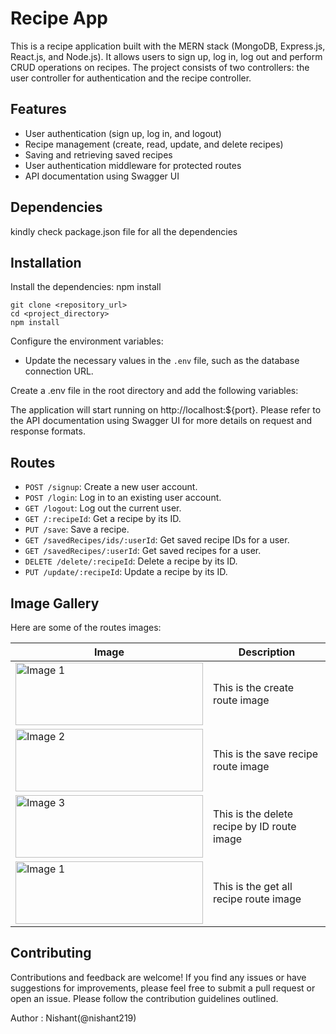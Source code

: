 # Recipe App
This is a recipe application built with the MERN stack (MongoDB, Express.js, React.js, and Node.js). It allows users to sign up, log in, log out and perform CRUD operations on recipes. The project consists of two controllers: the user controller for authentication and the recipe controller.

## Features
- User authentication (sign up, log in, and logout)
- Recipe management (create, read, update, and delete recipes)
- Saving and retrieving saved recipes
- User authentication middleware for protected routes
- API documentation using Swagger UI

## Dependencies
kindly check package.json file for all the dependencies

## Installation
Install the dependencies:
npm install
```
git clone <repository_url>
cd <project_directory>
npm install
```

Configure the environment variables:
- Update the necessary values in the `.env` file, such as the database connection URL.

Create a .env file in the root directory and add the following variables:


The application will start running on http://localhost:${port}.
Please refer to the API documentation using Swagger UI for more details on request and response formats.



## Routes
- `POST /signup`: Create a new user account.
- `POST /login`: Log in to an existing user account.
- `GET /logout`: Log out the current user.
- `GET /:recipeId`: Get a recipe by its ID.
- `PUT /save`: Save a recipe.
- `GET /savedRecipes/ids/:userId`: Get saved recipe IDs for a user.
- `GET /savedRecipes/:userId`: Get saved recipes for a user.
- `DELETE /delete/:recipeId`: Delete a recipe by its ID.
- `PUT /update/:recipeId`: Update a recipe by its ID.



## Image Gallery
Here are some of the routes images:

| Image | Description |
|-------|-------------|
| <img src="https://github.com/nishant219/recipeApp/assets/72811435/da7e8e69-a52a-41b7-92a8-5cceb8771332" alt="Image 1" height="100" width="300" /> | This is the create route image |
| <img src="https://github.com/nishant219/recipeApp/assets/72811435/a6aafdfe-8781-4ec7-a7db-85fa68902539" alt="Image 2" height="100" width="300" /> | This is the save recipe route image |
| <img src="https://github.com/nishant219/recipeApp/assets/72811435/0536a7f7-8d56-41c1-bd43-56bec91aafb1" alt="Image 3" height="100" width="300" /> | This is the delete recipe by ID route image |
| <img src="https://github.com/nishant219/recipeApp/assets/72811435/fee7d95e-76ae-4fca-b346-71c753c0162d" alt="Image 1" height="100" width="300" /> | This is the get all recipe route image |




## Contributing
Contributions and feedback are welcome! If you find any issues or have suggestions for improvements, please feel free to submit a pull request or open an issue. Please follow the contribution guidelines outlined.

Author : Nishant(@nishant219)



